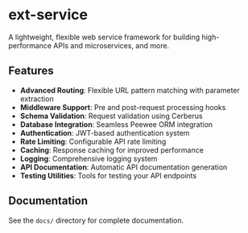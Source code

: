 # ext-service

A lightweight, flexible web service framework for building high-performance APIs and microservices, and more.

## Features

- **Advanced Routing**: Flexible URL pattern matching with parameter extraction
- **Middleware Support**: Pre and post-request processing hooks
- **Schema Validation**: Request validation using Cerberus
- **Database Integration**: Seamless Peewee ORM integration
- **Authentication**: JWT-based authentication system
- **Rate Limiting**: Configurable API rate limiting
- **Caching**: Response caching for improved performance
- **Logging**: Comprehensive logging system
- **API Documentation**: Automatic API documentation generation
- **Testing Utilities**: Tools for testing your API endpoints


## Documentation

See the `docs/` directory for complete documentation.

